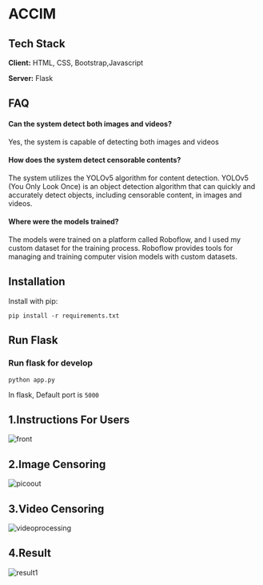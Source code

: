 # ACCIM

## Tech Stack

**Client:** HTML, CSS, Bootstrap,Javascript 

**Server:** Flask

## FAQ

#### Can the system detect both images and videos?

Yes, the system is capable of detecting both images and videos

#### How does the system detect censorable contents?

The system utilizes the YOLOv5 algorithm for content detection. YOLOv5 (You Only Look Once) is an object detection algorithm that can quickly and accurately detect objects, including censorable content, in images and videos.

#### Where were the models trained?

The models were trained on a platform called Roboflow, and I used my custom dataset for the training process. Roboflow provides tools for managing and training computer vision models with custom datasets.


## Installation

Install with pip:

```
pip install -r requirements.txt
```
## Run Flask
### Run flask for develop
```
python app.py
```
In flask, Default port is `5000`

## 1.Instructions For Users 
![front](https://github.com/Nandhukriss/Automatic-Censorable-Content-Identification-In-movies-Using-DeepLearning-Flask/assets/103727372/d25824d8-4d99-4f23-b3db-1563fe80ee84)

## 2.Image Censoring
![picoout](https://github.com/Nandhukriss/Automatic-Censorable-Content-Identification-In-movies-Using-DeepLearning-Flask/assets/103727372/31120b3d-9775-4a67-a983-5774da7a55fb)


## 3.Video Censoring 
![videoprocessing](https://github.com/Nandhukriss/Automatic-Censorable-Content-Identification-In-movies-Using-DeepLearning-Flask/assets/103727372/e075df09-d515-4528-a5e0-3aaaa1b25875)
## 4.Result
![result1](https://github.com/Nandhukriss/Automatic-Censorable-Content-Identification-In-movies-Using-DeepLearning-Flask/assets/103727372/daf77342-ead3-4a82-a8ac-66ed8879f78e)

